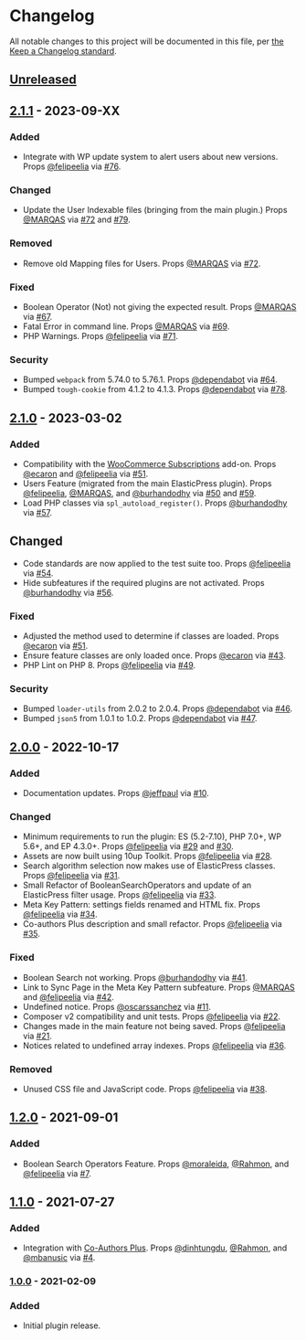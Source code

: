 # Changelog

All notable changes to this project will be documented in this file, per [the Keep a Changelog standard](http://keepachangelog.com/).

## [Unreleased]

<!--
### Added
### Changed
### Deprecated
### Removed
### Fixed
### Security
-->

## [2.1.1] - 2023-09-XX

### Added
- Integrate with WP update system to alert users about new versions. Props [@felipeelia](https://github.com/felipeelia) via [#76](https://github.com/10up/ElasticPress/pull/76).

### Changed
- Update the User Indexable files (bringing from the main plugin.) Props [@MARQAS](https://github.com/MARQAS) via [#72](https://github.com/10up/ElasticPress/pull/72) and [#79](https://github.com/10up/ElasticPress/pull/79).

### Removed
- Remove old Mapping files for Users. Props [@MARQAS](https://github.com/MARQAS) via [#72](https://github.com/10up/ElasticPress/pull/72).

### Fixed
- Boolean Operator (Not) not giving the expected result. Props [@MARQAS](https://github.com/MARQAS) via [#67](https://github.com/10up/ElasticPress/pull/67).
- Fatal Error in command line. Props [@MARQAS](https://github.com/MARQAS) via [#69](https://github.com/10up/ElasticPress/pull/69).
- PHP Warnings. Props [@felipeelia](https://github.com/felipeelia) via [#71](https://github.com/10up/ElasticPress/pull/71).

### Security
- Bumped `webpack` from 5.74.0 to 5.76.1. Props [@dependabot](https://github.com/dependabot) via [#64](https://github.com/10up/ElasticPressLabs/pull/64).
- Bumped `tough-cookie` from 4.1.2 to 4.1.3. Props [@dependabot](https://github.com/dependabot) via [#78](https://github.com/10up/ElasticPressLabs/pull/78).

## [2.1.0] - 2023-03-02

### Added
- Compatibility with the [WooCommerce Subscriptions](https://woocommerce.com/products/woocommerce-subscriptions/) add-on. Props [@ecaron](https://github.com/ecaron) and [@felipeelia](https://github.com/felipeelia) via [#51](https://github.com/10up/ElasticPressLabs/pull/51).
- Users Feature (migrated from the main ElasticPress plugin). Props [@felipeelia](https://github.com/felipeelia), [@MARQAS](https://github.com/MARQAS), and [@burhandodhy](https://github.com/burhandodhy) via [#50](https://github.com/10up/ElasticPressLabs/pull/50) and [#59](https://github.com/10up/ElasticPressLabs/pull/50).
- Load PHP classes via `spl_autoload_register()`. Props [@burhandodhy](https://github.com/burhandodhy) via [#57](https://github.com/10up/ElasticPressLabs/pull/57).

## Changed
- Code standards are now applied to the test suite too. Props [@felipeelia](https://github.com/felipeelia) via [#54](https://github.com/10up/ElasticPressLabs/pull/54).
- Hide subfeatures if the required plugins are not activated. Props [@burhandodhy](https://github.com/burhandodhy) via [#56](https://github.com/10up/ElasticPressLabs/pull/56).

### Fixed
- Adjusted the method used to determine if classes are loaded. Props [@ecaron](https://github.com/ecaron) via [#51](https://github.com/10up/ElasticPressLabs/pull/51).
- Ensure feature classes are only loaded once. Props [@ecaron](https://github.com/ecaron) via [#43](https://github.com/10up/ElasticPressLabs/pull/43).
- PHP Lint on PHP 8. Props [@felipeelia](https://github.com/felipeelia) via [#49](https://github.com/10up/ElasticPressLabs/pull/49).

### Security
- Bumped `loader-utils` from 2.0.2 to 2.0.4. Props [@dependabot](https://github.com/dependabot) via [#46](https://github.com/10up/ElasticPressLabs/pull/46).
- Bumped `json5` from 1.0.1 to 1.0.2. Props [@dependabot](https://github.com/dependabot) via [#47](https://github.com/10up/ElasticPressLabs/pull/46).

## [2.0.0] - 2022-10-17

### Added
- Documentation updates. Props [@jeffpaul](https://github.com/jeffpaul) via [#10](https://github.com/10up/ElasticPressLabs/pull/10).

### Changed
- Minimum requirements to run the plugin: ES (5.2-7.10), PHP 7.0+, WP 5.6+, and EP 4.3.0+. Props [@felipeelia](https://github.com/felipeelia) via [#29](https://github.com/10up/ElasticPressLabs/pull/29) and [#30](https://github.com/10up/ElasticPressLabs/pull/30).
- Assets are now built using 10up Toolkit. Props [@felipeelia](https://github.com/felipeelia) via [#28](https://github.com/10up/ElasticPressLabs/pull/28).
- Search algorithm selection now makes use of ElasticPress classes. Props [@felipeelia](https://github.com/felipeelia) via [#31](https://github.com/10up/ElasticPressLabs/pull/31).
- Small Refactor of BooleanSearchOperators and update of an ElasticPress filter usage. Props [@felipeelia](https://github.com/felipeelia) via [#33](https://github.com/10up/ElasticPressLabs/pull/33).
- Meta Key Pattern: settings fields renamed and HTML fix. Props [@felipeelia](https://github.com/felipeelia) via [#34](https://github.com/10up/ElasticPressLabs/pull/34).
- Co-authors Plus description and small refactor. Props [@felipeelia](https://github.com/felipeelia) via [#35](https://github.com/10up/ElasticPressLabs/pull/35).

### Fixed
- Boolean Search not working. Props [@burhandodhy](https://github.com/burhandodhy) via [#41](https://github.com/10up/ElasticPressLabs/pull/41).
- Link to Sync Page in the Meta Key Pattern subfeature. Props [@MARQAS](https://github.com/MARQAS) and [@felipeelia](https://github.com/felipeelia) via [#42](https://github.com/10up/ElasticPressLabs/pull/42).
- Undefined notice. Props [@oscarssanchez](https://github.com/oscarssanchez) via [#11](https://github.com/10up/ElasticPressLabs/pull/11).
- Composer v2 compatibility and unit tests. Props [@felipeelia](https://github.com/felipeelia) via [#22](https://github.com/10up/ElasticPressLabs/pull/22).
- Changes made in the main feature not being saved. Props [@felipeelia](https://github.com/felipeelia) via [#21](https://github.com/10up/ElasticPressLabs/pull/21).
- Notices related to undefined array indexes. Props [@felipeelia](https://github.com/felipeelia) via [#36](https://github.com/10up/ElasticPressLabs/pull/36).

### Removed
- Unused CSS file and JavaScript code. Props [@felipeelia](https://github.com/felipeelia) via [#38](https://github.com/10up/ElasticPressLabs/pull/38).

## [1.2.0] - 2021-09-01
### Added
- Boolean Search Operators Feature. Props [@moraleida](https://github.com/moraleida), [@Rahmon](https://github.com/Rahmon), and [@felipeelia](https://github.com/felipeelia) via [#7](https://github.com/10up/ElasticPressLabs/pull/7).

## [1.1.0] - 2021-07-27
### Added
- Integration with [Co-Authors Plus](https://wordpress.org/plugins/co-authors-plus/). Props [@dinhtungdu](https://github.com/dinhtungdu), [@Rahmon](https://github.com/Rahmon), and [@mbanusic](https://github.com/mbanusic) via [#4](https://github.com/10up/ElasticPressLabs/pull/4).

### [1.0.0] - 2021-02-09
### Added
- Initial plugin release.

[Unreleased]: https://github.com/10up/ElasticPressLabs/compare/trunk...develop
[2.1.1]: https://github.com/10up/ElasticPressLabs/compare/2.1.0...2.1.1
[2.1.0]: https://github.com/10up/ElasticPressLabs/compare/2.0.0...2.1.0
[2.0.0]: https://github.com/10up/ElasticPressLabs/compare/1.2.0...2.0.0
[1.2.0]: https://github.com/10up/ElasticPressLabs/compare/1.1.0...1.2.0
[1.1.0]: https://github.com/10up/ElasticPressLabs/compare/1.0.0...1.1.0
[1.0.0]: https://github.com/10up/ElasticPressLabs/releases/tag/1.0.0
